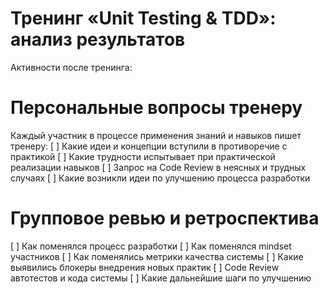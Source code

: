 # Тренинг «Unit Testing & TDD»: анализ результатов
Активности после тренинга:

# Персональные вопросы тренеру
Каждый участник в процессе применения знаний и навыков пишет тренеру:
[ ] Какие идеи и концепции вступили в противоречие с практикой
[ ] Какие трудности испытывает при практической реализации навыков
[ ] Запрос на Code Review в неясных и трудных случаях
[ ] Какие возникли идеи по улучшению процесса разработки

# Групповое ревью и ретроспектива
[ ] Как поменялся процесс разработки
[ ] Как поменялся mindset участников
[ ] Как поменялись метрики качества системы
[ ] Какие выявились блокеры внедрения новых практик
[ ] Code Review автотестов и кода системы
[ ] Какие дальнейшие шаги по улучшению
